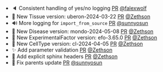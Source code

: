 - :speaker: Consistent handling of yes/no logging [PR](https://github.com/laminlabs/bionty/pull/114) [@falexwolf](https://github.com/falexwolf)
- 🍱 New Tissue version: uberon-2024-03-22 [PR](https://github.com/laminlabs/bionty/pull/118) [@Zethson](https://github.com/Zethson)
- 🔊 More logging for `import_from_source` [PR](https://github.com/laminlabs/bionty/pull/117) [@sunnyosun](https://github.com/sunnyosun)
- 🍱 New Disease version: mondo-2024-05-08 [PR](https://github.com/laminlabs/bionty/pull/115) [@Zethson](https://github.com/Zethson)
- 🍱 New ExperimentalFactor version: efo-3.65.0 [PR](https://github.com/laminlabs/bionty/pull/113) [@Zethson](https://github.com/Zethson)
- 🍱 New CellType version: cl-2024-04-05 [PR](https://github.com/laminlabs/bionty/pull/112) [@Zethson](https://github.com/Zethson)
- :sparkles: Add parameter validation [PR](https://github.com/laminlabs/bionty/pull/111) [@Zethson](https://github.com/Zethson)
- 📝 Add explicit sphinx headers [PR](https://github.com/laminlabs/bionty/pull/110) [@Zethson](https://github.com/Zethson)
- 🐛 Fix parents update [PR](https://github.com/laminlabs/bionty/pull/107) [@sunnyosun](https://github.com/sunnyosun)
